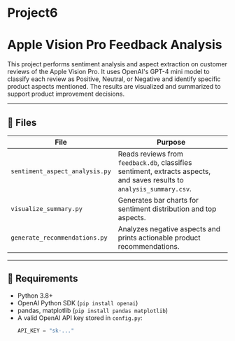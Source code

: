 # Project6

# Apple Vision Pro Feedback Analysis

This project performs sentiment analysis and aspect extraction on customer reviews of the Apple Vision Pro. It uses OpenAI's GPT-4 mini model to classify each review as Positive, Neutral, or Negative and identify specific product aspects mentioned. The results are visualized and summarized to support product improvement decisions.

---

## 📁 Files

| File                          | Purpose                                                                 |
|-------------------------------|-------------------------------------------------------------------------|
| `sentiment_aspect_analysis.py` | Reads reviews from `feedback.db`, classifies sentiment, extracts aspects, and saves results to `analysis_summary.csv`. |
| `visualize_summary.py`        | Generates bar charts for sentiment distribution and top aspects.       |
| `generate_recommendations.py` | Analyzes negative aspects and prints actionable product recommendations. |

---

## 🧪 Requirements

- Python 3.8+
- OpenAI Python SDK (`pip install openai`)
- pandas, matplotlib (`pip install pandas matplotlib`)
- A valid OpenAI API key stored in `config.py`:
  ```python
  API_KEY = "sk-..."